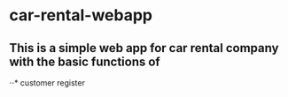 # car-rental-webapp

## This is a simple web app for car rental company with the basic functions of 
⋅⋅* customer register


##
